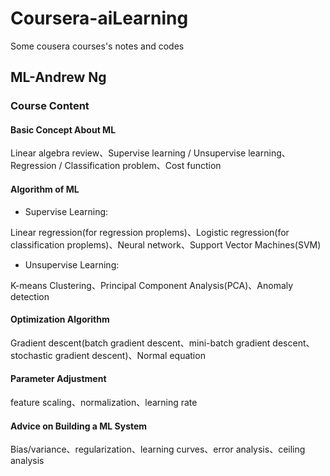 # Coursera-aiLearning
Some cousera courses's notes and codes

## ML-Andrew Ng

### Course Content
> 
#### Basic Concept About ML
Linear algebra review、Supervise learning / Unsupervise learning、Regression / Classification problem、Cost function
>
>
#### Algorithm of ML
* Supervise Learning:
>
Linear regression(for regression proplems)、Logistic regression(for classification proplems)、Neural network、Support Vector Machines(SVM)
>
*  Unsupervise Learning:
>
K-means Clustering、Principal Component Analysis(PCA)、Anomaly detection
>
>
#### Optimization Algorithm
Gradient descent(batch gradient descent、mini-batch gradient descent、stochastic gradient descent)、Normal equation
>
>
#### Parameter Adjustment
feature scaling、normalization、learning rate
>
>
#### Advice on Building a ML System
Bias/variance、regularization、learning curves、error analysis、ceiling analysis
